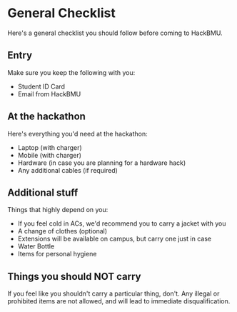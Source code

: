 # General Checklist
Here's a general checklist you should follow before coming to HackBMU.

## Entry
Make sure you keep the following with you:

- Student ID Card
- Email from HackBMU

## At the hackathon
Here's everything you'd need at the hackathon:

- Laptop (with charger)
- Mobile (with charger)
- Hardware (in case you are planning for a hardware hack)
- Any additional cables (if required)

## Additional stuff
Things that highly depend on you:

- If you feel cold in ACs, we'd recommend you to carry a jacket with you
- A change of clothes (optional)
- Extensions will be available on campus, but carry one just in case
- Water Bottle
- Items for personal hygiene

## Things you should NOT carry
If you feel like you shouldn't carry a particular thing, don't. Any illegal or prohibited items are not allowed, and will lead to immediate disqualification.
